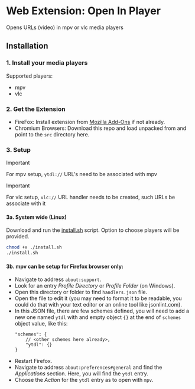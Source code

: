 # Web Extension: Open In Player

Opens URLs (video) in mpv or vlc media players

## Installation

### 1. Install your media players

Supported players:

- mpv
- vlc

### 2. Get the Extension

- FireFox: Install extension from [Mozilla Add-Ons](https://addons.mozilla.org/en-US/firefox/addon/open-in-player/) if not already.
- Chromium Browsers: Download this repo and load unpacked from and point to the `src` directory here.

### 3. Setup

> [!IMPORTANT]
> For mpv setup, `ytdl://` URL's need to be associated with mpv

> [!IMPORTANT]
> For vlc setup, `vlc://` URL handler needs to be created, such URLs be associate with it

#### 3a. System wide (Linux)

Download and run the [install.sh](./install.sh) script. Option to choose players will be provided.

```sh
chmod +x ./install.sh
./install.sh
```

#### 3b. mpv can be setup for Firefox browser only:

- Navigate to address `about:support`.
- Look for an entry _Profile Directory_ or _Profile Folder_ (on Windows).
- Open this directory or folder to find `handlers.json` file.
- Open the file to edit it (you may need to format it to be readable,
	you could do that with your text editor or an online tool like
	jsonlint.com).
- In this JSON file, there are few schemes defined, you will need to add
	a new one named `ytdl` with and empty object `{}` at the end of
	`schemes` object value, like this:
	```jsonc
	"schemes": {
		// <other schemes here already>,
		"ytdl": {}
	}
	```
- Restart Firefox.
- Navigate to address `about:preferences#general` and find the
	_Applications_ section. Here, you will find the `ytdl` entry.
- Choose the _Action_ for the `ytdl` entry as to open with `mpv`.
